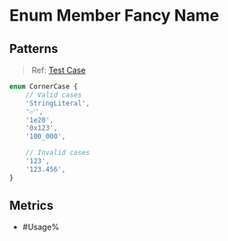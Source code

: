 # Enum Member Fancy Name

## Patterns

> Ref: [Test Case](../../../../../docs/entity/enum-member.md#corner-cases)

```ts
enum CornerCase {
    // Valid cases
    'StringLiteral',
    '✅',
    '1e20',
    '0x123',
    '100_000',

    // Invalid cases
    '123',
    '123.456',
}
```

## Metrics

* #Usage%
